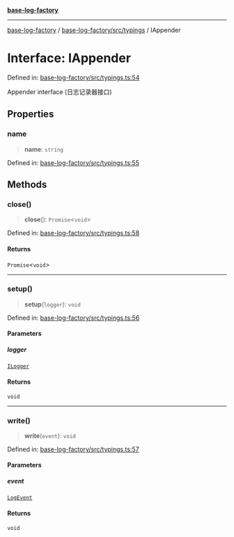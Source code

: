 [**base-log-factory**](../../../../index.md)

***

[base-log-factory](../../../../index.md) / [base-log-factory/src/typings](../index.md) / IAppender

# Interface: IAppender

Defined in: [base-log-factory/src/typings.ts:54](https://github.com/fengxinming/log-base/blob/f6c9069a5cd1f743106018a69d7fd4022e94fab6/packages/base-log-factory/src/typings.ts#L54)

Appender interface (日志记录器接口)

## Properties

### name

> **name**: `string`

Defined in: [base-log-factory/src/typings.ts:55](https://github.com/fengxinming/log-base/blob/f6c9069a5cd1f743106018a69d7fd4022e94fab6/packages/base-log-factory/src/typings.ts#L55)

## Methods

### close()

> **close**(): `Promise`\<`void`\>

Defined in: [base-log-factory/src/typings.ts:58](https://github.com/fengxinming/log-base/blob/f6c9069a5cd1f743106018a69d7fd4022e94fab6/packages/base-log-factory/src/typings.ts#L58)

#### Returns

`Promise`\<`void`\>

***

### setup()

> **setup**(`logger`): `void`

Defined in: [base-log-factory/src/typings.ts:56](https://github.com/fengxinming/log-base/blob/f6c9069a5cd1f743106018a69d7fd4022e94fab6/packages/base-log-factory/src/typings.ts#L56)

#### Parameters

##### logger

[`ILogger`](ILogger.md)

#### Returns

`void`

***

### write()

> **write**(`event`): `void`

Defined in: [base-log-factory/src/typings.ts:57](https://github.com/fengxinming/log-base/blob/f6c9069a5cd1f743106018a69d7fd4022e94fab6/packages/base-log-factory/src/typings.ts#L57)

#### Parameters

##### event

[`LogEvent`](LogEvent.md)

#### Returns

`void`
